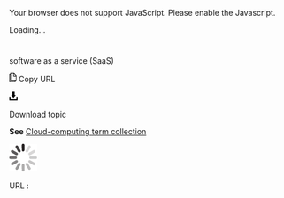 Your browser does not support JavaScript. Please enable the Javascript.

Loading...

# 

software as a service (SaaS)

![Copy URL](media/software-as-a-service-saas/Copy.png)
Copy URL

![Download](media/software-as-a-service-saas/Download.png)

Download topic

**See** [Cloud-computing term collection](https://worldready.cloudapp.net/Styleguide/Read?id=2700&topicid=28841)

![In progress](media/software-as-a-service-saas/activity-large.gif)

URL :
